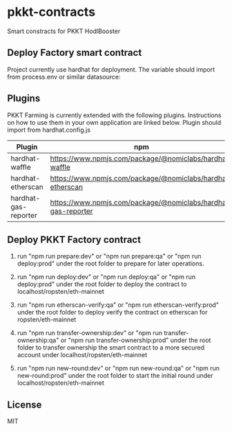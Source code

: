 # pkkt-contracts

Smart constracts for PKKT HodlBooster

## Deploy Factory smart contract

Project currently use hardhat for deployment. The variable should import from process.env or similar datasource:

## Plugins

PKKT Farming is currently extended with the following plugins.
Instructions on how to use them in your own application are linked below.
Plugin should import from hardhat.config.js

| Plugin               | npm                                                           |
| -------------------- | ------------------------------------------------------------- |
| hardhat-waffle       | https://www.npmjs.com/package/@nomiclabs/hardhat-waffle       |
| hardhat-etherscan    | https://www.npmjs.com/package/@nomiclabs/hardhat-etherscan    |
| hardhat-gas-reporter | https://www.npmjs.com/package/@nomiclabs/hardhat-gas-reporter |

## Deploy PKKT Factory contract
1. run "npm run prepare:dev" or "npm run prepare:qa" or "npm run deploy:prod" under the root folder to prepare for later operations.

2. run "npm run deploy:dev" or "npm run deploy:qa" or "npm run deploy:prod" under the root folder to deploy the contract to localhost/ropsten/eth-mainnet

3. run "npm run etherscan-verify:qa" or "npm run etherscan-verify:prod" under the root folder to deploy verify the contract on etherscan for ropsten/eth-mainnet

4. run "npm run transfer-ownership:dev" or "npm run transfer-ownership:qa" or "npm run transfer-ownership:prod" under the root folder to transfer ownership the smart contract to a more secured account under localhost/ropsten/eth-mainnet

5. run "npm run new-round:dev" or "npm run new-round:qa" or "npm run new-round:prod" under the root folder to start the initial round under localhost/ropsten/eth-mainnet

## License

MIT
